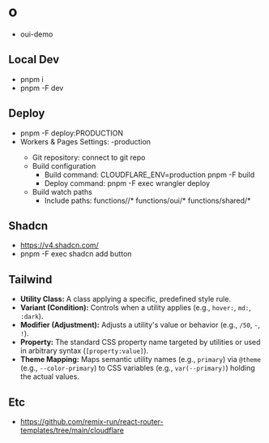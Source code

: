 # o

- oui-demo

## Local Dev

- pnpm i
- pnpm -F <PACKAGE-NAME> dev

## Deploy

- pnpm -F <PACKAGE-NAME> deploy:PRODUCTION
- Workers & Pages Settings: <WRANGLER-NAME>-production
  - Git repository: connect to git repo
  - Build configuration
    - Build command: CLOUDFLARE_ENV=production pnpm -F <PACKAGE-NAME> build
    - Deploy command: pnpm -F <PACKAGE-NAME> exec wrangler deploy
  - Build watch paths
    - Include paths: functions/<PACKAGE-NAME>/\* functions/oui/\* functions/shared/\*

## Shadcn

- https://v4.shadcn.com/
- pnpm -F <PACKAGE-NAME> exec shadcn add button

## Tailwind

- **Utility Class:** A class applying a specific, predefined style rule.
- **Variant (Condition):** Controls when a utility applies (e.g., `hover:`, `md:`, `:dark`).
- **Modifier (Adjustment):** Adjusts a utility's value or behavior (e.g., `/50`, `-`, `!`).
- **Property:** The standard CSS property name targeted by utilities or used in arbitrary syntax (`[property:value]`).
- **Theme Mapping:** Maps semantic utility names (e.g., `primary`) via `@theme` (e.g., `--color-primary`) to CSS variables (e.g., `var(--primary)`) holding the actual values.

## Etc

- https://github.com/remix-run/react-router-templates/tree/main/cloudflare
